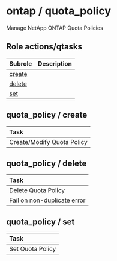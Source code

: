 # ontap / quota_policy 
Manage NetApp ONTAP Quota Policies  
  






## Role actions/qtasks

| Subrole | Description |
| :------ | :---------- |
| [create](#quota_policy--create) |  |
| [delete](#quota_policy--delete) |  |
| [set](#quota_policy--set) |  |




## quota_policy / create


| Task |
| :--- |
| Create/Modify Quota Policy  |



## quota_policy / delete


| Task |
| :--- |
| Delete Quota Policy  |
| Fail on non-duplicate error |



## quota_policy / set


| Task |
| :--- |
| Set Quota Policy  |




